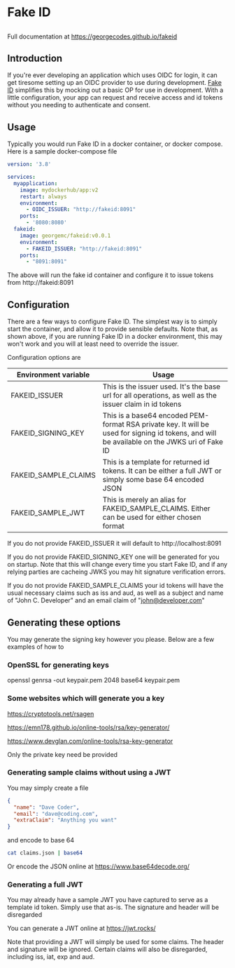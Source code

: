 # Fake ID

## 

Full documentation at https://georgecodes.github.io/fakeid

## Introduction

If you're ever developing an application which uses OIDC for login, it can get tiresome setting up an OIDC provider
to use during development. [Fake ID](https://github.com/georgecodes/fakeid) simplifies this by mocking out a basic
OP for use in development. With a little configuration, your app can request and receive access and id tokens without
you needing to authenticate and consent.

## Usage

Typically you would run Fake ID in a docker container, or docker compose. Here is a sample docker-compose file

```yaml
version: '3.8'

services:
  myapplication:
    image: mydockerhub/app:v2
    restart: always
    environment:
      - OIDC_ISSUER: "http://fakeid:8091"
    ports:
      - '8080:8080'
  fakeid:
    image: georgemc/fakeid:v0.0.1
    environment:
      - FAKEID_ISSUER: "http://fakeid:8091"
    ports:
      - "8091:8091"
```

The above will run the fake id container and configure it to issue tokens from http://fakeid:8091

## Configuration

There are a few ways to configure Fake ID. The simplest way is to simply start the container, and allow it to provide sensible defaults. Note that, as shown above, if you are
running Fake ID in a docker environment, this may won't work and you will at least need to override the issuer.

Configuration options are

| Environment variable | Usage |
|----------------------|-------|
| FAKEID_ISSUER       | This is the issuer used. It's the base url for all operations, as well as the issuer claim in id tokens
| FAKEID_SIGNING_KEY   | This is a base64 encoded PEM-format RSA private key. It will be used for signing id tokens, and will be available on the JWKS uri of Fake ID
| FAKEID_SAMPLE_CLAIMS | This is a template for returned id tokens. It can be either a full JWT or simply some base 64 encoded JSON
| FAKEID_SAMPLE_JWT    | This is merely an alias for FAKEID_SAMPLE_CLAIMS. Either can be used for either chosen format

If you do not provide FAKEID_ISSUER it will default to http://localhost:8091

If you do not provide FAKEID_SIGNING_KEY one will be generated for you on startup. Note that this will change every time you start Fake ID, and if any relying parties are cacheing JWKS
you may hit signature verification errors.

If you do not provide FAKEID_SAMPLE_CLAIMS your id tokens will have the usual necessary claims such as iss and aud, as well as a subject and name of "John C. Developer" and an email claim of "john@developer.com"

## Generating these options

You may generate the signing key however you please. Below are a few examples of how to

### OpenSSL for generating keys

openssl genrsa -out keypair.pem 2048
base64 keypair.pem

### Some websites which will generate you a key

https://cryptotools.net/rsagen

https://emn178.github.io/online-tools/rsa/key-generator/

https://www.devglan.com/online-tools/rsa-key-generator

Only the private key need be provided

### Generating sample claims without using a JWT

You may simply create a file

```json
{
  "name": "Dave Coder",
  "email": "dave@coding.com",
  "extraClaim": "Anything you want"
}
```
and encode to base 64

```bash
cat claims.json | base64
```

Or encode the JSON online at https://www.base64decode.org/

### Generating a full JWT

You may already have a sample JWT you have captured to serve as a template id token. Simply use that as-is. The signature and header will be disregarded

You can generate a JWT online at https://jwt.rocks/

Note that providing a JWT will simply be used for some claims. The header and signature will be ignored. Certain claims will also be disregarded, including iss, iat, exp
and aud.